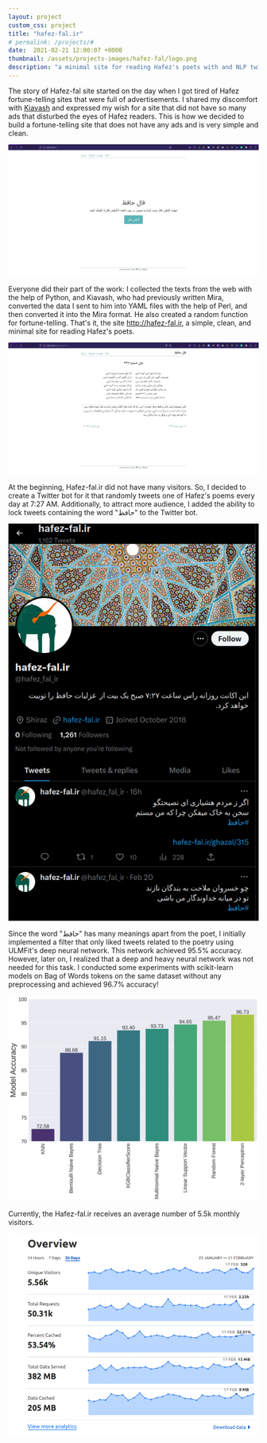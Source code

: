 ```yaml
---
layout: project
custom_css: project
title: "hafez-fal.ir"
# permalink: /projects/#
date:  2021-02-21 12:00:07 +0000
thumbnail: /assets/projects-images/hafez-fal/logo.png
description: "a minimal site for reading Hafez's poets with and NLP twitter bot!"
---
```


The story of Hafez-fal site started on the day when I got tired of Hafez fortune-telling sites that were full of advertisements. I shared my discomfort with [Kiavash](https://twitter.com/kiavash) and expressed my wish for a site that did not have so many ads that disturbed the eyes of Hafez readers. This is how we decided to build a fortune-telling site that does not have any ads and is very simple and clean.

![](/assets/projects-images/hafez-fal/landing-page.png)

Everyone did their part of the work: I collected the texts from the web with the help of Python, and Kiavash, who had previously written Mira, converted the data I sent to him into YAML files with the help of Perl, and then converted it into the Mira format. He also created a random function for fortune-telling. That's it, the site http://hafez-fal.ir, a simple, clean, and minimal site for reading Hafez's poets.

![](/assets/projects-images/hafez-fal/447.png)

At the beginning, Hafez-fal.ir did not have many visitors. So, I decided to create a Twitter bot for it that randomly tweets one of Hafez's poems every day at 7:27 AM. Additionally, to attract more audience, I added the ability to lock tweets containing the word "حافظ" to the Twitter bot.

![](/assets/projects-images/hafez-fal/twitter.png)

Since the word "حافظ" has many meanings apart from the poet, I initially implemented a filter that only liked tweets related to the poetry using ULMFit's deep neural network. This network achieved 95.5% accuracy. However, later on, I realized that a deep and heavy neural network was not needed for this task. I conducted some experiments with scikit-learn models on Bag of Words tokens on the same dataset without any preprocessing and achieved 96.7% accuracy!

![](/assets/projects-images/hafez-fal/accuracy.jpeg)

Currently, the Hafez-fal.ir receives an average number of 5.5k monthly visitors.

![](/assets/projects-images/hafez-fal/overview.png)

